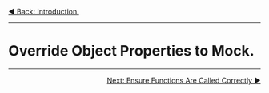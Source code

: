 <p align="left">
  <a href="03_01.md">◀ Back: Introduction.</a>
</p>

---

# Override Object Properties to Mock.


---

<p align="right">
  <a href="03_03.md">Next: Ensure Functions Are Called Correctly ▶</a>
</p>
